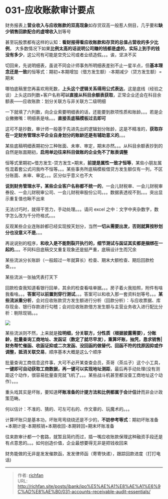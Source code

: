 # 031-应收账款审计要点

财务报表上**营业收入与应收账款的双高现象**如存贷双高一般惹人侧目，几乎要和**缺少销售回款配合的虚增收入**划等号

甚至玩股票都有这样的认知：**看财报得看应收账款和存货的总值占营收的多少比例**， 大多数情况下如果**比例太高的话说明公司赚的钱都是虚的，实际上到手的钱没有多少**，这公司有可能是空壳公司或者业绩造假。。。诶，坚决不买

切回来，先说明细表，虽说不同会计师事务所明细表差别不止一星半点，但**基本理念还是一致**的恒等式：期初+本期增加（借方发生额）-本期减少（贷方发生额）=期末

哪怕底稿里您再喜欢用死数，**上头这个逻辑关系得用公式表达**，这是底线（经验之谈）上头这四列数+客户名称**可以直接从科目余额表获取**，正常企业还会在科目余额表——应收账款：划分关联方与非关联方二级明细

一下就填了六列数，向企业索要明细表的话，还能要到款项性质和账龄。。。若是企业撇撇嘴：明细表是啥。。。**直接丢底稿模板过去即可**

这可不是抄数，审计师一般基于先进先出的逻辑划分账龄，这是不精准的，**获取存在一定财务管理水平企业自身划分的账龄还是有辅助意义的**。。。

某些底稿明细表期初分三种账面、未审、审定，期末亦然。。。从科目余额表抄到的自然是账面期初，**启用单边往来科目做账的企业免不了账表调整**

恒等式里期初+借方发生-贷方发生=期末，**前提是属性一致才恒等**，某些小朋友属性混着套公式问我咋不恒等。。。某些事务所底稿模板借贷方发生额仅有一列，不区分账面、未审、审定。。。区分似乎意义也不大

**说到财务管理水平，某些企业客户名称都不统一的**，一会儿财税审、一会儿财税审券投、一会儿财税审公司、一会儿财税审股份公司。。。数据表透视不到。。。突出显示重复值也瞅不出来

无法讨巧时，就得干苦力，手动处理。。。请问 excel 之中：文字中夹杂数字，数字怎么改为千分符格式。。。

反观某些企业连账龄都已经实现按天划分，当然**一切从需要出发，否则就算按秒划分也没意义不是**。。。

再说说别的程序，**和收入是不能割裂开执行的，细节测试与函证其实都是捆绑在一起的**。。。不同科目底稿交叉重复现象还是挺严重，底稿设计生而冗余

某些流派分长账龄（一般超过一年就算长）检查、期末大额检查、期后回款检查。。。

某些流派一张抽凭表打天下

回款检查我知道看银行回单，其余的检查看啥单据。。。房子着火我拍照，附件有啥 我看啥。。。**答案可以前置到穿行测试**。。。答案可以和收入那一套资料划等号。。。**某些流派重分析**，会对应收账款贷方发生额进行分析（回款分析）：与应收票据、库 存现金、银行存款进行勾稽；会对应收账款借方发生额与主营业务收入进行配比分析：剔除现销。。。

![](https://cdn.staticaly.com/gh/richffan/img@main/obsidian/IPO/031-应收账款审计要点.webp)

某些流派则不然，上来就是**拉明细，分关联方，分性质（根据披露需要），分账龄，批量查询工商地址、发函证（数定了就尽早发），重算坏账，抽凭，恳求销售|财务帮忙催函、收函证抑或二次发函、没回函的做替代、回函不符的找原因抑或作调整，抵消关联交易**，顺序基本大概是这么个顺序

批量查询工商信息这件事，大可不必开某查查会员，茶哥（茶瓜子）这个小工具，**一键即可自动获取工商数据，再一键可以实现地址测距**，最后再手动处理(没有测距这个动作，很容易批量查完就飞机了。。。某些战斗机甚至都没查工商地址这个动作）。。。

重头戏其实是坏账，要知道**坏账准备的计提方法和比例都属于会计估计**而非会计政策范畴。

何以估计：不准的、猜的、可左可右的、作文章的、玩魔术的。。。

计算坏账只是基本功，坏账弯弯绕绕还是不少的，**不妨参考等式**：期初坏账准备+本期计提-本期核销+本期收回-本期转回=期末坏账准备

往来款审计都一个套路，就暂且简约而过，插一嘴应收账款保理这种融资手段还是有点意思的。。。如何创造价值，企业最想要得无非是把钱收回来

财务能做的无非是发发催款函，发发律师函（寄寄快递），跟踪回款进度（打打电话)

---

> 作者: [richfan](https://richfan.site/)  
> URL: http://richfan.site/posts/ibank/ipo%E5%AE%A1%E8%AE%A1%E6%9C%AD%E8%AE%B0/031-accounts-receivable-audit-essentials/  

